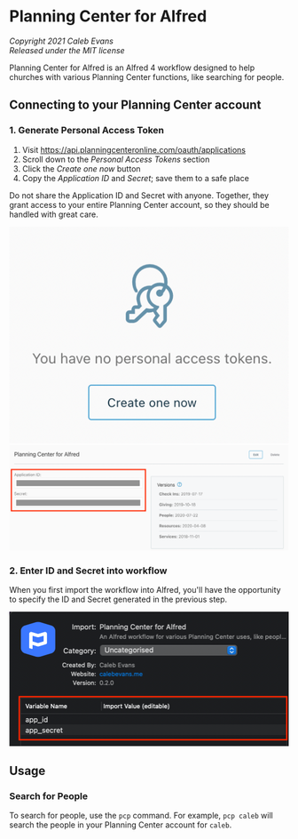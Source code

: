 # Planning Center for Alfred

*Copyright 2021 Caleb Evans*  
*Released under the MIT license*

Planning Center for Alfred is an Alfred 4 workflow designed to help churches
with various Planning Center functions, like searching for people.

## Connecting to your Planning Center account

### 1. Generate Personal Access Token

1. Visit https://api.planningcenteronline.com/oauth/applications
2. Scroll down to the _Personal Access Tokens_ section
3. Click the _Create one now_ button
4. Copy the _Application ID_ and _Secret_; save them to a safe place

Do not share the Application ID and Secret with anyone. Together, they grant
access to your entire Planning Center account, so they should be handled with
great care.

![Create one now](screenshot-create.png)
![Copy ID and Secret](screenshot-copy.png)

### 2. Enter ID and Secret into workflow

When you first import the workflow into Alfred, you'll have the opportunity to
specify the ID and Secret generated in the previous step.

![Workflow wariables](screenshot-variables.png)

## Usage

### Search for People

To search for people, use the `pcp` command. For example, `pcp caleb` will
search the people in your Planning Center account for `caleb`.
